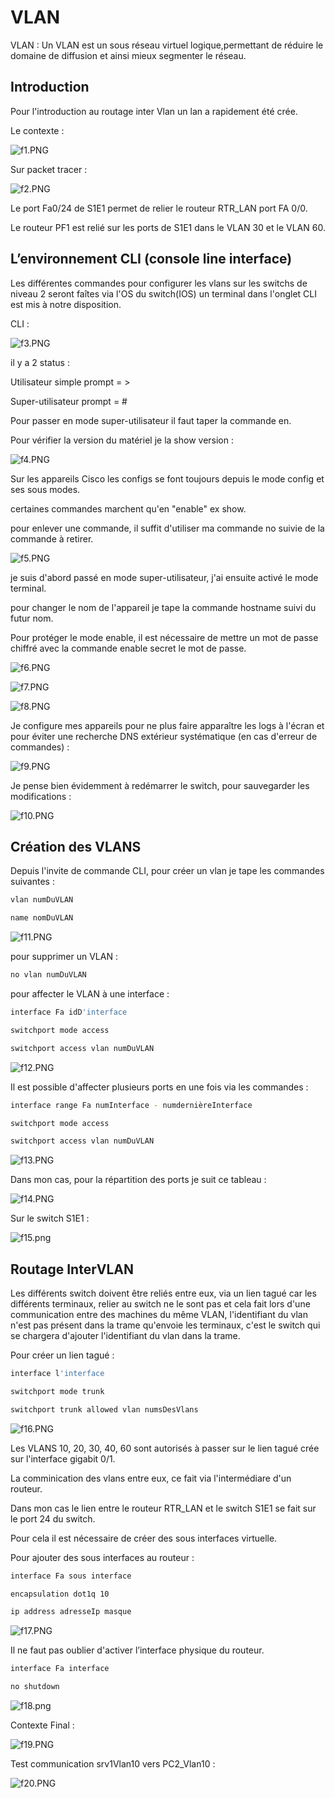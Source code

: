 #  VLAN

VLAN : Un VLAN est un sous réseau  virtuel logique,permettant de réduire le domaine de diffusion et ainsi mieux segmenter le réseau.

## Introduction 

Pour l'introduction au routage inter Vlan un lan a rapidement été crée.

Le contexte :

![f1.PNG](f1.PNG)

Sur packet tracer :

![f2.PNG](f2.PNG)

Le port Fa0/24 de S1E1 permet de relier le routeur RTR_LAN port FA 0/0.

Le routeur PF1 est relié sur les ports de S1E1 dans le VLAN 30 et le VLAN 60.

## L’environnement CLI (console line interface)

Les différentes commandes pour configurer les vlans sur les switchs de niveau 2 seront faîtes via l'OS du switch(IOS) un terminal dans l'onglet CLI est mis à notre disposition.

CLI :

![f3.PNG](f3.PNG)

il y a 2 status :

Utilisateur simple prompt = > 

Super-utilisateur prompt = #

Pour passer en mode super-utilisateur il faut taper la commande en.

Pour vérifier la version du matériel je la show version :

![f4.PNG](f4.PNG)


Sur les appareils Cisco les configs se font toujours depuis le mode config et ses sous modes.

certaines commandes marchent qu'en "enable" ex show.

pour enlever une commande, il suffit d'utiliser ma commande no suivie de la commande à retirer.



![f5.PNG](f5.PNG)

je suis d'abord passé en mode super-utilisateur, j'ai ensuite activé le mode terminal.

pour changer le nom de l'appareil je tape la commande hostname suivi du futur nom.

Pour protéger le mode enable, il est nécessaire de mettre un mot de passe chiffré avec la commande enable secret le mot de passe.

![f6.PNG](f6.PNG)

![f7.PNG](f7.PNG)

![f8.PNG](f8.PNG)

Je configure mes appareils pour ne plus faire apparaître les logs à l'écran et pour éviter une recherche DNS extérieur systématique (en cas d'erreur de commandes) :

![f9.PNG](f9.PNG)

Je pense bien évidemment à redémarrer le switch, pour sauvegarder les modifications :

![f10.PNG](f10.PNG)

## Création des VLANS

Depuis l'invite de commande CLI, pour créer un vlan je tape les commandes suivantes :

```sh
vlan numDuVLAN
```

```sh
name nomDuVLAN
```

![f11.PNG](f11.PNG)

pour supprimer un VLAN :

```sh
no vlan numDuVLAN
```

pour affecter le VLAN à une interface :

```sh
interface Fa idD'interface
```

```sh
switchport mode access 
```

```sh
switchport access vlan numDuVLAN 
```

![f12.PNG](f12.PNG)

Il est possible d'affecter plusieurs ports en une fois via les commandes :

```sh
interface range Fa numInterface - numdernièreInterface
```
```sh
switchport mode access 
```

```sh
switchport access vlan numDuVLAN 
```

![f13.PNG](f13.PNG)

Dans mon cas, pour la répartition des ports je suit ce tableau :

![f14.PNG](f14.PNG)

Sur le switch S1E1 :

![f15.png](f15.png)


## Routage InterVLAN

Les différents switch doivent être reliés entre eux, via un lien tagué car les différents terminaux, relier au switch ne le sont pas et cela fait lors d'une communication entre des machines du même VLAN,  l'identifiant du vlan n'est pas présent dans la trame qu'envoie les terminaux, c'est le switch qui se chargera  d'ajouter l'identifiant du vlan dans la trame. 

Pour créer un lien tagué :

```sh
interface l'interface
```
```sh
switchport mode trunk
```

```sh
switchport trunk allowed vlan numsDesVlans
```

![f16.PNG](f16.PNG)

Les VLANS 10, 20, 30, 40, 60 sont autorisés à passer sur le lien tagué crée sur l'interface gigabit 0/1.

La comminication des vlans entre eux, ce fait via l'intermédiare d'un routeur.

Dans mon cas le lien entre le routeur RTR_LAN et le switch S1E1 se fait sur le port 24 du switch.

Pour cela il est nécessaire de créer des sous interfaces virtuelle.

Pour ajouter des sous interfaces au routeur :

```sh
interface Fa sous interface
```

```sh
encapsulation dot1q 10
```
```sh
ip address adresseIp masque
```
![f17.PNG](f17.PNG)


Il ne faut pas oublier d'activer l’interface physique du routeur.

```sh
interface Fa interface
```

```sh
no shutdown
```

![f18.png](f18.png)

Contexte Final :

![f19.PNG](f19.PNG)

Test communication srv1Vlan10 vers PC2_Vlan10 :

![f20.PNG](f20.PNG)
